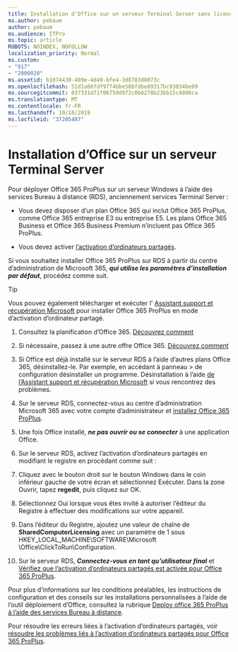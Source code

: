 ```yaml
---
title: Installation d’Office sur un serveur Terminal Server sans licence
ms.author: pebaum
author: pebaum
ms.audience: ITPro
ms.topic: article
ROBOTS: NOINDEX, NOFOLLOW
localization_priority: Normal
ms.custom:
- "917"
- "2000020"
ms.assetid: b1074430-489e-4d49-bfe4-3d8783d8073c
ms.openlocfilehash: 51d1a66fdf9774bbe58bfdbe89317bc93834be09
ms.sourcegitcommit: 037331d71f06750d972c0b6278b23bb15c4806ca
ms.translationtype: MT
ms.contentlocale: fr-FR
ms.lasthandoff: 10/18/2019
ms.locfileid: "37205407"
---
```

# <a name="installing-office-on-a-terminal-server"></a>Installation d’Office sur un serveur Terminal Server

Pour déployer Office 365 ProPlus sur un serveur Windows à l’aide des services Bureau à distance (RDS), anciennement services Terminal Server :
  
- Vous devez disposer d’un plan Office 365 qui inclut Office 365 ProPlus, comme Office 365 entreprise E3 ou entreprise E5. Les plans Office 365 Business et Office 365 Business Premium n’incluent pas Office 365 ProPlus.

- Vous devez activer [l’activation d’ordinateurs partagés](https://docs.microsoft.com/DeployOffice/overview-of-shared-computer-activation-for-office-365-proplus).

Si vous souhaitez installer Office 365 ProPlus sur RDS à partir du centre d’administration de Microsoft 365, ***qui utilise les paramètres d’installation par défaut***, procédez comme suit.

> [!TIP]
> Vous pouvez également télécharger et exécuter l' [Assistant support et récupération Microsoft](https://aka.ms/SaRA_OfficeSCA_M365Portal) pour installer Office 365 ProPlus en mode d’activation d’ordinateur partagé.
  
1. Consultez la planification d’Office 365. [Découvrez comment](https://docs.microsoft.com/office365/admin/admin-overview/what-subscription-do-i-have)

2. Si nécessaire, passez à une autre offre Office 365. [Découvrez comment](https://docs.microsoft.com/office365/admin/subscriptions-and-billing/switch-to-a-different-plan)

3. Si Office est déjà installé sur le serveur RDS à l’aide d’autres plans Office 365, désinstallez-le. Par exemple, en accédant à panneau \> de configuration désinstaller un programme. Désinstallation à l’aide [de l’Assistant support et récupération Microsoft](https://aka.ms/SARA-OfficeUninstall-Alchemy) si vous rencontrez des problèmes.

4. Sur le serveur RDS, connectez-vous au centre d’administration Microsoft 365 avec votre compte d’administrateur et [installez Office 365 ProPlus](https://portal.office.com/OLS/MySoftware.aspx).

5. Une fois Office installé, ***ne pas ouvrir ou se connecter*** à une application Office.

6. Sur le serveur RDS, activez l’activation d’ordinateurs partagés en modifiant le registre en procédant comme suit :

1. Cliquez avec le bouton droit sur le bouton Windows dans le coin inférieur gauche de votre écran et sélectionnez Exécuter. Dans la zone Ouvrir, tapez **regedit**, puis cliquez sur OK.

2. Sélectionnez Oui lorsque vous êtes invité à autoriser l’éditeur du Registre à effectuer des modifications sur votre appareil.

3. Dans l’éditeur du Registre, ajoutez une valeur de chaîne de **SharedComputerLicensing** avec un paramètre de 1 sous HKEY_LOCAL_MACHINE\SOFTWARE\Microsoft \Office\ClickToRun\Configuration.

7. Sur le serveur RDS, ***Connectez-vous en tant qu’utilisateur final*** et [Vérifiez que l’activation d’ordinateurs partagés est activée pour Office 365 ProPlus](https://docs.microsoft.com/DeployOffice/troubleshoot-issues-with-shared-computer-activation-for-office-365-proplus#verify-that-activation-for-office-365-proplus-succeeded).

Pour plus d’informations sur les conditions préalables, les instructions de configuration et des conseils sur les installations personnalisées à l’aide de l’outil déploiement d’Office, consultez la rubrique [Deploy office 365 ProPlus à l’aide des services Bureau à distance](https://docs.microsoft.com/DeployOffice/deploy-office-365-proplus-by-using-remote-desktop-services).
  
Pour résoudre les erreurs liées à l’activation d’ordinateurs partagés, voir [résoudre les problèmes liés à l’activation d’ordinateurs partagés pour Office 365 ProPlus](https://docs.microsoft.com/DeployOffice/troubleshoot-issues-with-shared-computer-activation-for-office-365-proplus).
  